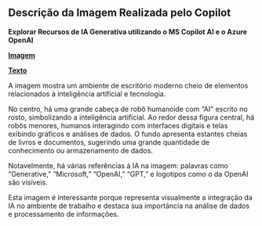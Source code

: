 ## Descrição da Imagem Realizada pelo Copilot
**Explorar Recursos de IA Generativa utilizando o MS Copilot AI e o Azure OpenAI**

**[Imagem](/outputs/ExplorarRecursosdeIAGenerativautilizandooMSCopilotAIeoAzureOpenAI.png)**

**[Texto](/inputs/ExplorarRecursosdeIAGenerativautilizandooMSCopilotAIeoAzureOpenAI.md)**

A imagem mostra um ambiente de escritório moderno cheio de elementos relacionados à inteligência artificial e tecnologia.

No centro, há uma grande cabeça de robô humanoide com “AI” escrito no rosto, simbolizando a inteligência artificial. Ao redor dessa figura central, há robôs menores, humanos interagindo com interfaces digitais e telas exibindo gráficos e análises de dados. O fundo apresenta estantes cheias de livros e documentos, sugerindo uma grande quantidade de conhecimento ou armazenamento de dados.

Notavelmente, há várias referências à IA na imagem: palavras como “Generative,” “Microsoft,” “OpenAI,” “GPT,” e logotipos como o da OpenAI são visíveis.

Esta imagem é interessante porque representa visualmente a integração da IA no ambiente de trabalho e destaca sua importância na análise de dados e processamento de informações.
